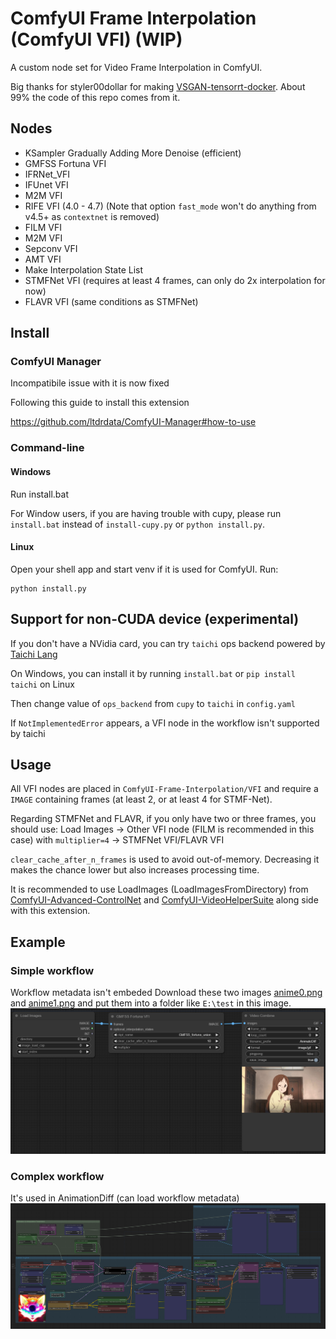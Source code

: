 # ComfyUI Frame Interpolation (ComfyUI VFI) (WIP)

A custom node set for Video Frame Interpolation in ComfyUI.

Big thanks for styler00dollar for making [VSGAN-tensorrt-docker](https://github.com/styler00dollar/VSGAN-tensorrt-docker). About 99% the code of this repo comes from it.

## Nodes
* KSampler Gradually Adding More Denoise (efficient)
* GMFSS Fortuna VFI
* IFRNet_VFI
* IFUnet VFI
* M2M VFI
* RIFE VFI (4.0 - 4.7) (Note that option `fast_mode` won't do anything from v4.5+ as `contextnet` is removed)
* FILM VFI
* M2M VFI
* Sepconv VFI
* AMT VFI
* Make Interpolation State List
* STMFNet VFI (requires at least 4 frames, can only do 2x interpolation for now)
* FLAVR VFI (same conditions as STMFNet)

## Install
### ComfyUI Manager
Incompatibile issue with it is now fixed

Following this guide to install this extension

https://github.com/ltdrdata/ComfyUI-Manager#how-to-use
### Command-line
#### Windows
Run install.bat

For Window users, if you are having trouble with cupy, please run `install.bat` instead of `install-cupy.py` or `python install.py`.
#### Linux
Open your shell app and start venv if it is used for ComfyUI. Run:
```
python install.py
```
## Support for non-CUDA device (experimental)
If you don't have a NVidia card, you can try `taichi` ops backend powered by [Taichi Lang](https://www.taichi-lang.org/)

On Windows, you can install it by running `install.bat` or `pip install taichi` on Linux

Then change value of `ops_backend` from `cupy` to `taichi` in `config.yaml`

If `NotImplementedError` appears, a VFI node in the workflow isn't supported by taichi

## Usage
All VFI nodes are placed in `ComfyUI-Frame-Interpolation/VFI` and require a `IMAGE` containing frames (at least 2, or at least 4 for STMF-Net).

Regarding STMFNet and FLAVR, if you only have two or three frames, you should use: Load Images -> Other VFI node (FILM is recommended in this case) with `multiplier=4` -> STMFNet VFI/FLAVR VFI

`clear_cache_after_n_frames` is used to avoid out-of-memory. Decreasing it makes the chance lower but also increases processing time.

It is recommended to use LoadImages (LoadImagesFromDirectory) from [ComfyUI-Advanced-ControlNet](https://github.com/Kosinkadink/ComfyUI-Advanced-ControlNet/) and [ComfyUI-VideoHelperSuite](https://github.com/Kosinkadink/ComfyUI-VideoHelperSuite) along side with this extension.

## Example
### Simple workflow
Workflow metadata isn't embeded
Download these two images [anime0.png](./demo_frames/anime0.png) and [anime1.png](./demo_frames/anime0.png) and put them into a folder like `E:\test` in this image.
![](./example.png)

### Complex workflow
It's used in AnimationDiff (can load workflow metadata)
![](All_in_one_v1_3.png)
